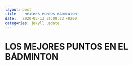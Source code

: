 ```yaml
---
layout: post
title:  "MEJORES PUNTOS BÁDMINTON"
date:   2020-05-13 20:09:23 +0200
categories: jekyll update
---
```


# LOS MEJORES PUNTOS EN EL BÁDMINTON
